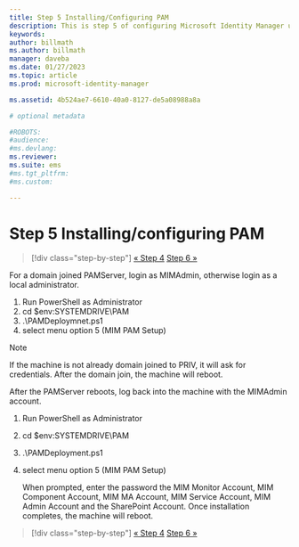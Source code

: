 ```yaml
---
title: Step 5 Installing/Configuring PAM
description: This is step 5 of configuring Microsoft Identity Manager using scripts and it covers the deployment steps on the PAM server.
keywords:
author: billmath
ms.author: billmath
manager: daveba
ms.date: 01/27/2023
ms.topic: article
ms.prod: microsoft-identity-manager

ms.assetid: 4b524ae7-6610-40a0-8127-de5a08988a8a

# optional metadata

#ROBOTS:
#audience:
#ms.devlang:
ms.reviewer:
ms.suite: ems
#ms.tgt_pltfrm:
#ms.custom:

---
```

# Step 5 Installing/configuring PAM

> [!div class="step-by-step"]
> [« Step 4](sp1-step4-configuring-sharepoint.md)
> [Step 6 »](sp1-step6-setup-pam-trust.md)

For a domain joined PAMServer, login as MIMAdmin, otherwise login as a local administrator.
1. Run PowerShell as Administrator
2. cd $env:SYSTEMDRIVE\PAM
3. .\PAMDeploymnet.ps1
4. select menu option 5 (MIM PAM Setup)

>[!NOTE]
>If the machine is not already domain joined to PRIV, it will ask for credentials. After the domain join, the machine will reboot.

After the PAMServer reboots, log back into the machine with the MIMAdmin account.

1. Run PowerShell as Administrator
2. cd $env:SYSTEMDRIVE\PAM
3. .\PAMDeployment.ps1
4. select menu option 5 (MIM PAM Setup)

   When prompted, enter the password the MIM Monitor Account, MIM Component Account, MIM MA Account, MIM Service Account, MIM Admin Account and the SharePoint Account.
   Once installation completes, the machine will reboot.

> [!div class="step-by-step"]
> [« Step 4](sp1-step4-configuring-sharepoint.md)
> [Step 6 »](sp1-step6-setup-pam-trust.md)
